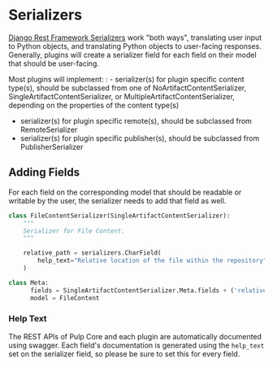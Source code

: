

# Serializers

[Django Rest Framework Serializers](https://www.django-rest-framework.org/api-guide/serializers/)
work "both ways", translating user input to Python objects, and translating Python objects to
user-facing responses. Generally, plugins will create a serializer field for each field on their
model that should be user-facing.

Most plugins will implement:
: - serializer(s) for plugin specific content type(s), should be subclassed from one of
    NoArtifactContentSerializer, SingleArtifactContentSerializer, or
    MultipleArtifactContentSerializer, depending on the properties of the content type(s)
  - serializer(s) for plugin specific remote(s), should be subclassed from RemoteSerializer
  - serializer(s) for plugin specific publisher(s), should be subclassed from PublisherSerializer

## Adding Fields

For each field on the corresponding model that should be readable or writable by the user, the
serializer needs to add that field as well.

```python
class FileContentSerializer(SingleArtifactContentSerializer):
    """
    Serializer for File Content.
    """

    relative_path = serializers.CharField(
        help_text="Relative location of the file within the repository"
    )

class Meta:
      fields = SingleArtifactContentSerializer.Meta.fields + ('relative_path',)
      model = FileContent
```

### Help Text

The REST APIs of Pulp Core and each plugin are automatically documented using swagger. Each field's
documentation is generated using the `help_text` set on the serializer field, so please be sure
to set this for every field.
